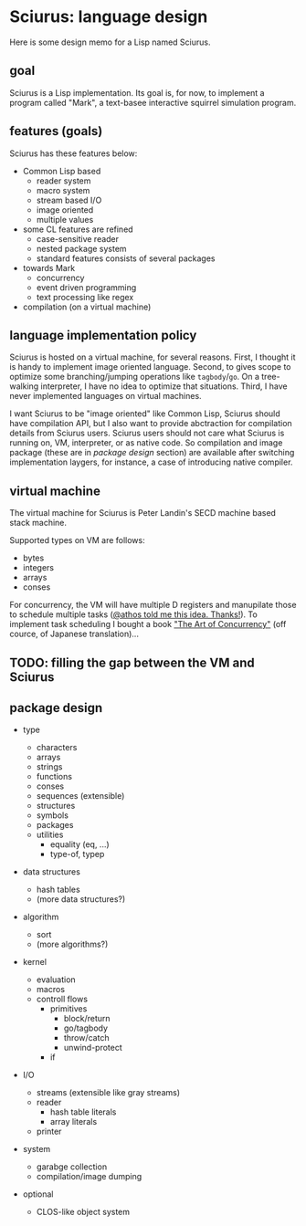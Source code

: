# Sciurus: language design

Here is some design memo for a Lisp named Sciurus.

## goal

Sciurus is a Lisp implementation.
Its goal is, for now, to implement a program called "Mark",
a text-basee interactive squirrel simulation program.

## features (goals)

Sciurus has these features below:

- Common Lisp based
    - reader system
    - macro system
    - stream based I/O
    - image oriented
    - multiple values
- some CL features are refined
    - case-sensitive reader
    - nested package system
    - standard features consists of several packages
- towards Mark
    - concurrency
    - event driven programming
    - text processing like regex
- compilation (on a virtual machine)

## language implementation policy

Sciurus is hosted on a virtual machine, for several reasons.
First, I thought it is handy to implement image oriented language.
Second, to gives scope to optimize some branching/jumping operations like `tagbody`/`go`.
On a tree-walking interpreter, I have no idea to optimize that situations.
Third, I have never implemented languages on virtual machines.

I want Sciurus to be "image oriented" like Common Lisp, Sciurus should have compilation API,
but I also want to provide abctraction for compilation details from Sciurus users.
Sciurus users should not care what Sciurus is running on, VM, interpreter, or as native code.
So compilation and image package (these are in *package design* section) are available after switching implementation laygers, for instance, a case of introducing native compiler.

## virtual machine

The virtual machine for Sciurus is Peter Landin's SECD machine based stack machine.

Supported types on VM are follows:

- bytes
- integers
- arrays
- conses

For concurrency, the VM will have multiple D registers and manupilate those to schedule multiple tasks
([@athos told me this idea. Thanks!](https://twitter.com/athos0220/status/1314071624287617024)).
To implement task scheduling I bought a book ["The Art of Concurrency"](https://github.com/Geal/nom/wiki/Error-management) (off cource, of Japanese translation)...

## TODO: filling the gap between the VM and Sciurus

## package design

- type
    - characters
    - arrays
    - strings
    - functions
    - conses
    - sequences (extensible)
    - structures
    - symbols
    - packages
    - utilities
        - equality (eq, ...)
        - type-of, typep

- data structures
    - hash tables
    - (more data structures?)

- algorithm
    - sort
    - (more algorithms?)

- kernel
    - evaluation
    - macros
    - controll flows
        - primitives
            - block/return
            - go/tagbody
            - throw/catch
            - unwind-protect
        - if

- I/O
    - streams (extensible like gray streams)
    - reader
        - hash table literals
        - array literals
    - printer

- system
    - garabge collection
    - compilation/image dumping

- optional
    - CLOS-like object system
